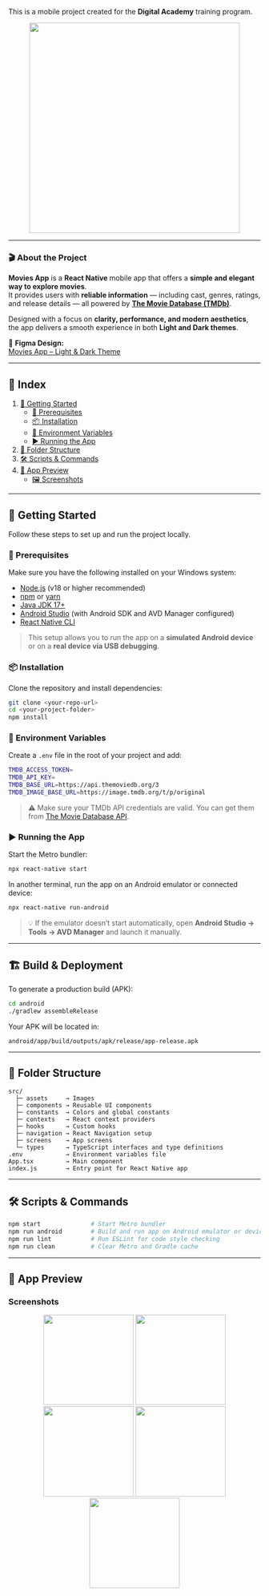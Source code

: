 This is a mobile project created for the **Digital Academy** training program.

<p align="center">
  <img src="https://tse4.mm.bing.net/th/id/OIP.rlM39EHU1JE8Q-UMBkpGiAAAAA?rs=1&pid=ImgDetMain&o=7&rm=3" width="420"/>
</p>

---

### 🎬 About the Project

**Movies App** is a **React Native** mobile app that offers a **simple and elegant way to explore movies**.  
It provides users with **reliable information** — including cast, genres, ratings, and release details — all powered by [**The Movie Database (TMDb)**](https://www.themoviedb.org/).  

Designed with a focus on **clarity, performance, and modern aesthetics**, the app delivers a smooth experience in both **Light and Dark themes**.  

🎨 **Figma Design:**  
[Movies App – Light & Dark Theme](https://www.figma.com/design/ku48eB0asVO5bmJFPDEGOD/Movies-mobile-app-home---Light---Dark--Community-?node-id=203-1309&p=f&t=uSFdgiceMk50ZV8B)

---

## 📑 Index
1. [🚀 Getting Started](#getting-started)
   - [🧩 Prerequisites](#prerequisites)
   - [📦 Installation](#installation)
   - [🔑 Environment Variables](#environment-variables)
   - [▶️ Running the App](#running-the-app)
2. [📁 Folder Structure](#folder-structure)
3. [🛠 Scripts & Commands](#scripts--commands)
4. [📱 App Preview](#app-preview)
   - [🖼 Screenshots](#screenshots)

---

## 🚀 Getting Started

Follow these steps to set up and run the project locally.

### 🧩 Prerequisites
Make sure you have the following installed on your Windows system:

- [Node.js](https://nodejs.org/) (v18 or higher recommended)
- [npm](https://www.npmjs.com/) or [yarn](https://yarnpkg.com/)
- [Java JDK 17+](https://www.oracle.com/java/technologies/javase-jdk17-downloads.html)
- [Android Studio](https://developer.android.com/studio) (with Android SDK and AVD Manager configured)
- [React Native CLI](https://reactnative.dev/docs/environment-setup)

> This setup allows you to run the app on a **simulated Android device** or on a **real device via USB debugging**.

### 📦 Installation
Clone the repository and install dependencies:

```bash
git clone <your-repo-url>
cd <your-project-folder>
npm install
```

### 🔑 Environment Variables
Create a `.env` file in the root of your project and add:

```bash
TMDB_ACCESS_TOKEN=
TMDB_API_KEY=
TMDB_BASE_URL=https://api.themoviedb.org/3
TMDB_IMAGE_BASE_URL=https://image.tmdb.org/t/p/original
```

> ⚠️ Make sure your TMDb API credentials are valid. You can get them from [The Movie Database API](https://www.themoviedb.org/settings/api).

### ▶️ Running the App
Start the Metro bundler:

```bash
npx react-native start
```

In another terminal, run the app on an Android emulator or connected device:

```bash
npx react-native run-android
```

> 💡 If the emulator doesn’t start automatically, open **Android Studio → Tools → AVD Manager** and launch it manually.

---

## 🏗 Build & Deployment

To generate a production build (APK):

```bash
cd android
./gradlew assembleRelease
```

Your APK will be located in:

```
android/app/build/outputs/apk/release/app-release.apk
```

---

## 📁 Folder Structure

```
src/
  ├─ assets     → Images
  ├─ components → Reusable UI components
  ├─ constants  → Colors and global constants
  ├─ contexts   → React context providers
  ├─ hooks      → Custom hooks
  ├─ navigation → React Navigation setup
  ├─ screens    → App screens
  └─ types      → TypeScript interfaces and type definitions
.env            → Environment variables file
App.tsx         → Main component
index.js        → Entry point for React Native app
```

---

## 🛠 Scripts & Commands

```bash
npm start              # Start Metro bundler
npm run android        # Build and run app on Android emulator or device
npm run lint           # Run ESLint for code style checking
npm run clean          # Clear Metro and Gradle cache
```

---

## 📱 App Preview

### Screenshots

<p align="center">
  <img src="https://i.imgur.com/7BEZmkv.png" width="180"/>
  <img src="https://i.imgur.com/yugF6J2.png" width="180"/>
  <img src="https://i.imgur.com/J0Hq71I.png" width="180"/>
  <img src="https://i.imgur.com/4BZNiO7.png" width="180"/>
  <img src="https://i.imgur.com/MvBmWQw.png" width="180"/>
</p>
